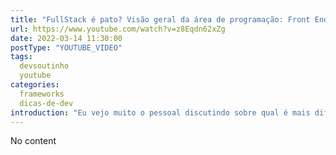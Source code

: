 ```yaml
---
title: "FullStack é pato? Visão geral da área de programação: Front End vs Back End, \"qual é mais difícil?\""
url: https://www.youtube.com/watch?v=z8Eqdn62xZg
date: 2022-03-14 11:30:00
postType: "YOUTUBE_VIDEO"
tags:
  devsoutinho
  youtube
categories:
  frameworks
  dicas-de-dev
introduction: "Eu vejo muito o pessoal discutindo sobre qual é mais difícil: Front End ou Back End? E nesse vídeo eu resolvi trazer uma visão de como eu encaro as coisas e o que seria o \"profissional full stack?\", bora ver?  👀"
---
```


No content
